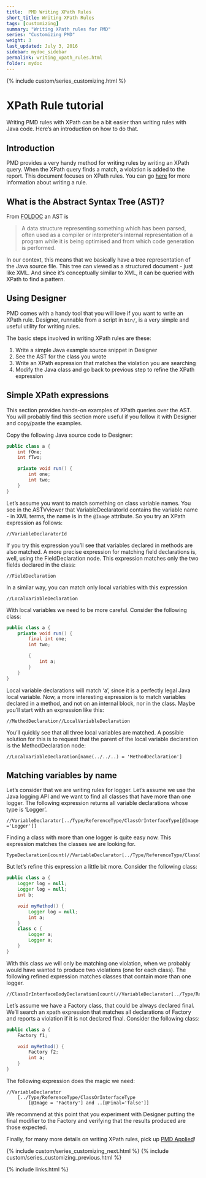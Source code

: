 ```yaml
---
title:  PMD Writing XPath Rules
short_title: Writing XPath Rules
tags: [customizing]
summary: "Writing XPath rules for PMD"
series: "Customizing PMD"
weight: 3
last_updated: July 3, 2016
sidebar: mydoc_sidebar
permalink: writing_xpath_rules.html
folder: mydoc
---
```


{% include custom/series_customizing.html %}

# XPath Rule tutorial

Writing PMD rules with XPath can be a bit easier than writing rules with Java code. Here’s an introduction on how to do that.

## Introduction

PMD provides a very handy method for writing rules by writing an XPath query. When the XPath query finds a match, a violation is added to the report. This document focuses on XPath rules. You can go [here](howtowritearule.html) for more information about writing a rule.

## What is the Abstract Syntax Tree (AST)?

From [FOLDOC](http://foldoc.org/abstract+syntax+tree) an AST is

> A data structure representing something which has been parsed, often used as a compiler or interpreter’s internal representation of a program while it is being optimised and from which code generation is performed.

In our context, this means that we basically have a tree representation of the Java source file. This tree can viewed as a structured document - just like XML. And since it’s conceptually similar to XML, it can be queried with XPath to find a pattern.

## Using Designer

PMD comes with a handy tool that you will love if you want to write an XPath rule. Designer, runnable from a script in `bin/`, is a very simple and useful utility for writing rules.

The basic steps involved in writing XPath rules are these:

1.  Write a simple Java example source snippet in Designer
2.  See the AST for the class you wrote
3.  Write an XPath expression that matches the violation you are searching
4.  Modify the Java class and go back to previous step to refine the XPath expression

## Simple XPath expressions

This section provides hands-on examples of XPath queries over the AST. You will probably find this section more useful if you follow it with Designer and copy/paste the examples.

Copy the following Java source code to Designer:

```java
public class a {
    int fOne;
    int fTwo;

    private void run() {
        int one;
        int two;
    }
}
```

Let’s assume you want to match something on class variable names. You see in the ASTVviewer that VariableDeclaratorId contains the variable name - in XML terms, the name is in the `@Image` attribute. So you try an XPath expression as follows:

`//VariableDeclaratorId`

If you try this expression you’ll see that variables declared in methods are also matched. A more precise expression for matching field declarations is, well, using the FieldDeclaration node. This expression matches only the two fields declared in the class:

`//FieldDeclaration`

In a similar way, you can match only local variables with this expression

`//LocalVariableDeclaration`

With local variables we need to be more careful. Consider the following class:

```java
public class a {
    private void run() {
        final int one;
        int two;

        {
            int a;
        }
    }
}
```

Local variable declarations will match ‘a’, since it is a perfectly legal Java local variable. Now, a more interesting expression is to match variables declared in a method, and not on an internal block, nor in the class. Maybe you’ll start with an expression like this:

`//MethodDeclaration//LocalVariableDeclaration`

You’ll quickly see that all three local variables are matched. A possible solution for this is to request that the parent of the local variable declaration is the MethodDeclaration node:

`//LocalVariableDeclaration[name(../../..) = 'MethodDeclaration']`

## Matching variables by name

Let’s consider that we are writing rules for logger. Let’s assume we use the Java logging API and we want to find all classes that have more than one logger. The following expression returns all variable declarations whose type is ‘Logger’.

`//VariableDeclarator[../Type/ReferenceType/ClassOrInterfaceType[@Image='Logger']]`

Finding a class with more than one logger is quite easy now. This expression matches the classes we are looking for.

```xpath
TypeDeclaration[count(//VariableDeclarator[../Type/ReferenceType/ClassOrInterfaceType[@Image='Logger']])>1
```

But let’s refine this expression a little bit more. Consider the following class:

```java
public class a {
    Logger log = null;
    Logger log = null;
    int b;

    void myMethod() {
        Logger log = null;
        int a;
    }
    class c {
        Logger a;
        Logger a;
    }
}
```

With this class we will only be matching one violation, when we probably would have wanted to produce two violations (one for each class). The following refined expression matches classes that contain more than one logger.

```xpath
//ClassOrInterfaceBodyDeclaration[count(//VariableDeclarator[../Type/ReferenceType/ClassOrInterfaceType[@Image='Logger']])>1]
```

Let’s assume we have a Factory class, that could be always declared final. We’ll search an xpath expression that matches all declarations of Factory and reports a violation if it is not declared final. Consider the following class:

```java
public class a {
    Factory f1;

    void myMethod() {
        Factory f2;
        int a;
    }
}
```

The following expression does the magic we need:

```xpath
//VariableDeclarator
    [../Type/ReferenceType/ClassOrInterfaceType
        [@Image = 'Factory'] and ..[@Final='false']]
```

We recommend at this point that you experiment with Designer putting the final modifier to the Factory and verifying that the results produced are those expected.

Finally, for many more details on writing XPath rules, pick up [PMD Applied](http://pmdapplied.com/)!

{% include custom/series_customizing_next.html %}
{% include custom/series_customizing_previous.html %}

{% include links.html %}

